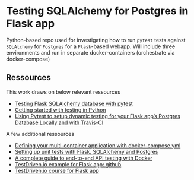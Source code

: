 # Testing SQLAlchemy for Postgres in Flask app
Python-based repo used for investigating how to run `pytest` tests against `SQLAlchemy` for `Postgres` for a `Flask`-based webapp. Will include three environments and run in separate docker-containers (orchestrate via docker-compose)

## Ressources
This work draws on below relevant ressources
* [Testing Flask SQLAlchemy database with pytest](https://xvrdm.github.io/2017/07/03/testing-flask-sqlalchemy-database-with-pytest/)
* [Getting started with testing in Python](https://realpython.com/python-testing/)
* [Using Pytest to setup dynamic testing for your Flask app’s Postgres Database Locally and with Travis-CI](https://medium.com/@aswens0276/using-pytest-to-setup-dynamic-testing-for-your-flask-apps-postgres-database-locally-and-with-39a14c3dc421)

A few additional ressources
* [Defining your multi-container application with docker-compose.yml](https://docs.microsoft.com/en-us/dotnet/architecture/microservices/multi-container-microservice-net-applications/multi-container-applications-docker-compose)
* [Setting up unit tests with Flask, SQLAlchemy and Postgres](http://kronosapiens.github.io/blog/2014/07/29/setting-up-unit-tests-with-flask.html)
* [A complete guide to end-to-end API testing with Docker](https://www.freecodecamp.org/news/end-to-end-api-testing-with-docker/)
* [TestDriven.io example for Flask app: github](https://github.com/mjhea0/flaskr-tdd)
* [TestDriven.io course for Flask app](https://testdriven.io/courses/tdd-flask/)
